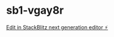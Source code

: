 # sb1-vgay8r

[Edit in StackBlitz next generation editor ⚡️](https://stackblitz.com/~/github.com/NerdBytesRepo/sb1-vgay8r)
